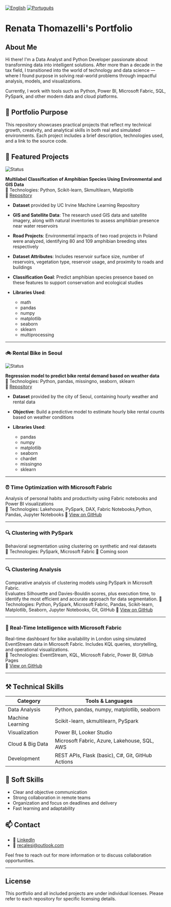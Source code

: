 [![English](https://img.shields.io/badge/lang-English-blue.svg)](README.md)
[![Português](https://img.shields.io/badge/lang-Português-green.svg)](README.pt-br.md)


# Renata Thomazelli's Portfolio

## About Me

Hi there! I'm a Data Analyst and Python Developer passionate about transforming data into intelligent solutions. After more than a decade in the tax field, I transitioned into the world of technology and data science — where I found purpose in solving real-world problems through impactful analysis, models, and visualizations.

Currently, I work with tools such as Python, Power BI, Microsoft Fabric, SQL, PySpark, and other modern data and cloud platforms.

## 🎯 Portfolio Purpose

This repository showcases practical projects that reflect my technical growth, creativity, and analytical skills in both real and simulated environments. Each project includes a brief description, technologies used, and a link to the source code.

## 🚀 Featured Projects

![Status](https://img.shields.io/badge/STATUS-FINISHED-brightgreen)

**Multilabel Classification of Amphibian Species Using Environmental and GIS Data**  
🔧 Technologies: Python, Scikit-learn, Skmultilearn, Matplotlib  
🔗 [Repository](https://github.com/Renata-Thomazelli/amphibians)

- **Dataset** provided by UC Irvine Machine Learning Repository  
- **GIS and Satellite Data**: The research used GIS data and satellite imagery, along with natural inventories to assess amphibian presence near water reservoirs  
- **Road Projects**: Environmental impacts of two road projects in Poland were analyzed, identifying 80 and 109 amphibian breeding sites respectively  
- **Dataset Attributes**: Includes reservoir surface size, number of reservoirs, vegetation type, reservoir usage, and proximity to roads and buildings  
- **Classification Goal**: Predict amphibian species presence based on these features to support conservation and ecological studies  

- **Libraries Used**:
  - math  
  - pandas  
  - numpy  
  - matplotlib  
  - seaborn  
  - sklearn  
  - multiprocessing  

---

### 🚲 Rental Bike in Seoul  
![Status](https://img.shields.io/badge/STATUS-IN%20PROGRESS-FFFF00)

**Regression model to predict bike rental demand based on weather data**  
🔧 Technologies: Python, pandas, missingno, seaborn, sklearn  
🔗 [Repository](https://github.com/Renata-Thomazelli/seoul_bikes)

- **Dataset** provided by the city of Seoul, containing hourly weather and rental data  
- **Objective**: Build a predictive model to estimate hourly bike rental counts based on weather conditions  

- **Libraries Used**:
  - pandas  
  - numpy  
  - matplotlib  
  - seaborn  
  - chardet  
  - missingno  
  - sklearn  

---

### ⏰ Time Optimization with Microsoft Fabric  
Analysis of personal habits and productivity using Fabric notebooks and Power BI visualizations  
🔧 Technologies: Lakehouse, PySpark, DAX, Fabric Notebooks,Python, Pandas, Jupyter Notebooks
🔗 [View on GitHub](https://github.com/Renata-Thomazelli/TimeManagement)

---

### 🔍 Clustering with PySpark  
Behavioral segmentation using clustering on synthetic and real datasets  
🔧 Technologies: PySpark, Microsoft Fabric
🔗 Coming soon

---

### 🔍 Clustering Analysis  
Comparative analysis of clustering models using PySpark in Microsoft Fabric.   
Evaluates Silhouette and Davies-Bouldin scores, plus execution time, to identify the most efficient and accurate approach for data segmentation.
🔧 Technologies: Python, PySpark, Microsoft Fabric, Pandas, Scikit-learn, Matplotlib, Seaborn, Jupyter Notebooks, Git, GitHub
🔗 [View on GitHub](https://github.com/Renata-Thomazelli/ClusterizationAnalysis)

---

### 🚴 Real-Time Intelligence with Microsoft Fabric  
Real-time dashboard for bike availability in London using simulated EventStream data in Microsoft Fabric. Includes KQL queries, storytelling, and operational visualizations.  
🔧 Technologies: EventStream, KQL, Microsoft Fabric, Power BI, GitHub Pages  
🔗 [View on GitHub](https://github.com/Renata-Thomazelli/BicycleEventStreamDashboard)

---

## ⚒️ Technical Skills

| Category           | Tools & Languages                                         |
|--------------------|-----------------------------------------------------------|
| Data Analysis       | Python, pandas, numpy, matplotlib, seaborn               |
| Machine Learning    | Scikit-learn, skmultilearn, PySpark                      |
| Visualization       | Power BI, Looker Studio                                  |
| Cloud & Big Data    | Microsoft Fabric, Azure, Lakehouse, SQL, AWS             |
| Development         | REST APIs, Flask (basic), C#, Git, GitHub Actions        |

## 🤝 Soft Skills

- Clear and objective communication  
- Strong collaboration in remote teams  
- Organization and focus on deadlines and delivery  
- Fast learning and adaptability  

## 📫 Contact

- 💼 [LinkedIn](https://www.linkedin.com/in/renatathomazelli/)  
- 📧 recalesi@outlook.com  

Feel free to reach out for more information or to discuss collaboration opportunities.

---

## License

This portfolio and all included projects are under individual licenses. Please refer to each repository for specific licensing details.